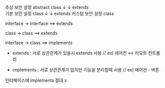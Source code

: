 추상 보안 설정    abstract class
      ↓            ↓   extends     
기본 보안 설정      class
      ↓            ↓   extends
커스텀 보안 설정    class

interface -> interface ==> extends

class -> class ==> extends

interface -> class ==> implements

- extends
: 서로 상관관계가 있을시 extends 사용   // ex) 에어컨 ↔ 리모트 컨트롤러

- implements
: 서로 상관관계가 없지만 기능을 분리할때 사용 // ex) 에어컨 - 버튼

인터페이스에 implements 절대 x